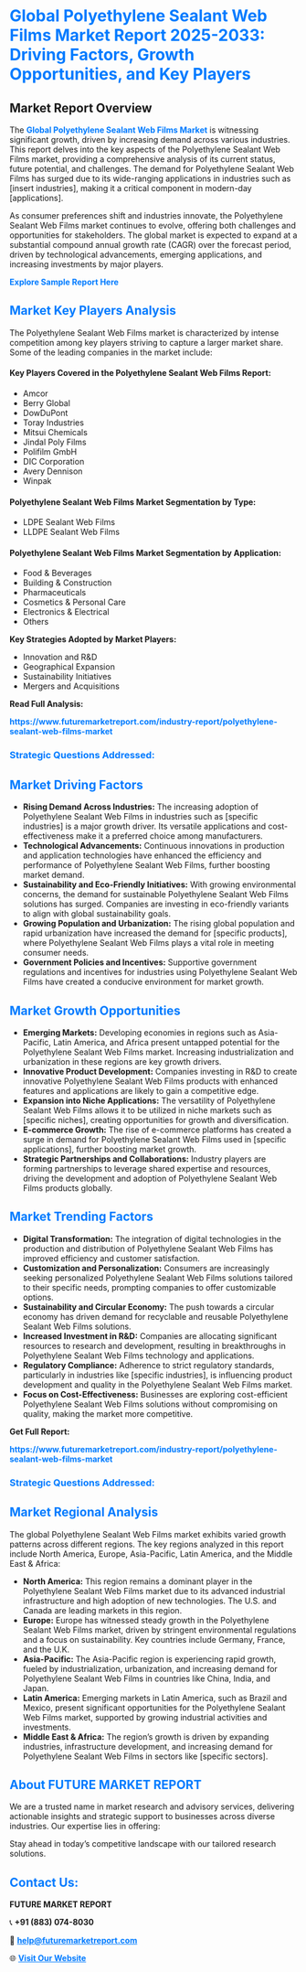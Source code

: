 <h1 style="color: #007BFF;">Global Polyethylene Sealant Web Films Market Report 2025-2033: Driving Factors, Growth Opportunities, and Key Players</h1>

<section id="overview">
<h2>Market Report Overview</h2>
<p>The <a href="https://www.futuremarketreport.com/industry-report/polyethylene-sealant-web-films-market" style="color: #007BFF; text-decoration: none;"><strong>Global Polyethylene Sealant Web Films Market</strong></a> is witnessing significant growth, driven by increasing demand across various industries. This report delves into the key aspects of the Polyethylene Sealant Web Films market, providing a comprehensive analysis of its current status, future potential, and challenges. The demand for Polyethylene Sealant Web Films has surged due to its wide-ranging applications in industries such as [insert industries], making it a critical component in modern-day [applications].</p>
<p>As consumer preferences shift and industries innovate, the Polyethylene Sealant Web Films market continues to evolve, offering both challenges and opportunities for stakeholders. The global market is expected to expand at a substantial compound annual growth rate (CAGR) over the forecast period, driven by technological advancements, emerging applications, and increasing investments by major players.</p>
</section>

<section id="overview">
<p><a href="https://www.futuremarketreport.com/request-sample/reportId=61865" style="color: #007BFF; text-decoration: none;"><strong>Explore Sample Report Here</strong></a></p>
</section>

<section id="key-players">
<h2 style="color: #007BFF;">Market Key Players Analysis</h2>
<p>The Polyethylene Sealant Web Films market is characterized by intense competition among key players striving to capture a larger market share. Some of the leading companies in the market include:</p>
<h4>Key Players Covered in the Polyethylene Sealant Web Films Report:</h4>
<ul><li>Amcor</li><li>Berry Global</li><li>DowDuPont</li><li>Toray Industries</li><li>Mitsui Chemicals</li><li>Jindal Poly Films</li><li>Polifilm GmbH</li><li>DIC Corporation</li><li>Avery Dennison</li><li>Winpak</li></ul>
<h4>Polyethylene Sealant Web Films Market Segmentation by Type:</h4>
<ul><li>LDPE Sealant Web Films</li><li>LLDPE Sealant Web Films</li></ul>

<h4>Polyethylene Sealant Web Films Market Segmentation by Application:</h4>
<ul><li>Food &amp; Beverages</li><li>Building &amp; Construction</li><li>Pharmaceuticals</li><li>Cosmetics &amp; Personal Care</li><li>Electronics &amp; Electrical</li><li>Others</li></ul>
<p><strong>Key Strategies Adopted by Market Players:</strong></p>
<ul>
<li>Innovation and R&D</li>
<li>Geographical Expansion</li>
<li>Sustainability Initiatives</li>
<li>Mergers and Acquisitions</li>
</ul>
</section>

<section>
<p><strong>Read Full Analysis: </strong></p><a href="https://www.futuremarketreport.com/industry-report/polyethylene-sealant-web-films-market" style="color: #007BFF; text-decoration: none;"><strong>https://www.futuremarketreport.com/industry-report/polyethylene-sealant-web-films-market</strong></a>
<h3 style="color: #007BFF;">Strategic Questions Addressed:</h3>
</section>

<section id="driving-factors">
<h2 style="color: #007BFF;">Market Driving Factors</h2>
<ul>
<li><strong>Rising Demand Across Industries:</strong> The increasing adoption of Polyethylene Sealant Web Films in industries such as [specific industries] is a major growth driver. Its versatile applications and cost-effectiveness make it a preferred choice among manufacturers.</li>
<li><strong>Technological Advancements:</strong> Continuous innovations in production and application technologies have enhanced the efficiency and performance of Polyethylene Sealant Web Films, further boosting market demand.</li>
<li><strong>Sustainability and Eco-Friendly Initiatives:</strong> With growing environmental concerns, the demand for sustainable Polyethylene Sealant Web Films solutions has surged. Companies are investing in eco-friendly variants to align with global sustainability goals.</li>
<li><strong>Growing Population and Urbanization:</strong> The rising global population and rapid urbanization have increased the demand for [specific products], where Polyethylene Sealant Web Films plays a vital role in meeting consumer needs.</li>
<li><strong>Government Policies and Incentives:</strong> Supportive government regulations and incentives for industries using Polyethylene Sealant Web Films have created a conducive environment for market growth.</li>
</ul>
</section>

<section id="growth-opportunities">
<h2 style="color: #007BFF;">Market Growth Opportunities</h2>
<ul>
<li><strong>Emerging Markets:</strong> Developing economies in regions such as Asia-Pacific, Latin America, and Africa present untapped potential for the Polyethylene Sealant Web Films market. Increasing industrialization and urbanization in these regions are key growth drivers.</li>
<li><strong>Innovative Product Development:</strong> Companies investing in R&D to create innovative Polyethylene Sealant Web Films products with enhanced features and applications are likely to gain a competitive edge.</li>
<li><strong>Expansion into Niche Applications:</strong> The versatility of Polyethylene Sealant Web Films allows it to be utilized in niche markets such as [specific niches], creating opportunities for growth and diversification.</li>
<li><strong>E-commerce Growth:</strong> The rise of e-commerce platforms has created a surge in demand for Polyethylene Sealant Web Films used in [specific applications], further boosting market growth.</li>
<li><strong>Strategic Partnerships and Collaborations:</strong> Industry players are forming partnerships to leverage shared expertise and resources, driving the development and adoption of Polyethylene Sealant Web Films products globally.</li>
</ul>
</section>

<section id="trending-factors">
<h2 style="color: #007BFF;">Market Trending Factors</h2>
<ul>
<li><strong>Digital Transformation:</strong> The integration of digital technologies in the production and distribution of Polyethylene Sealant Web Films has improved efficiency and customer satisfaction.</li>
<li><strong>Customization and Personalization:</strong> Consumers are increasingly seeking personalized Polyethylene Sealant Web Films solutions tailored to their specific needs, prompting companies to offer customizable options.</li>
<li><strong>Sustainability and Circular Economy:</strong> The push towards a circular economy has driven demand for recyclable and reusable Polyethylene Sealant Web Films solutions.</li>
<li><strong>Increased Investment in R&D:</strong> Companies are allocating significant resources to research and development, resulting in breakthroughs in Polyethylene Sealant Web Films technology and applications.</li>
<li><strong>Regulatory Compliance:</strong> Adherence to strict regulatory standards, particularly in industries like [specific industries], is influencing product development and quality in the Polyethylene Sealant Web Films market.</li>
<li><strong>Focus on Cost-Effectiveness:</strong> Businesses are exploring cost-efficient Polyethylene Sealant Web Films solutions without compromising on quality, making the market more competitive.</li>
</ul>
</section>

<section>
<p><strong>Get Full Report: </strong></p><a href="https://www.futuremarketreport.com/industry-report/polyethylene-sealant-web-films-market" style="color: #007BFF; text-decoration: none;"><strong>https://www.futuremarketreport.com/industry-report/polyethylene-sealant-web-films-market</strong></a>
<h3 style="color: #007BFF;">Strategic Questions Addressed:</h3>
</section>


<section id="regional-analysis">
<h2 style="color: #007BFF;">Market Regional Analysis</h2>
<p>The global Polyethylene Sealant Web Films market exhibits varied growth patterns across different regions. The key regions analyzed in this report include North America, Europe, Asia-Pacific, Latin America, and the Middle East & Africa:</p>
<ul>
<li><strong>North America:</strong> This region remains a dominant player in the Polyethylene Sealant Web Films market due to its advanced industrial infrastructure and high adoption of new technologies. The U.S. and Canada are leading markets in this region.</li>
<li><strong>Europe:</strong> Europe has witnessed steady growth in the Polyethylene Sealant Web Films market, driven by stringent environmental regulations and a focus on sustainability. Key countries include Germany, France, and the U.K.</li>
<li><strong>Asia-Pacific:</strong> The Asia-Pacific region is experiencing rapid growth, fueled by industrialization, urbanization, and increasing demand for Polyethylene Sealant Web Films in countries like China, India, and Japan.</li>
<li><strong>Latin America:</strong> Emerging markets in Latin America, such as Brazil and Mexico, present significant opportunities for the Polyethylene Sealant Web Films market, supported by growing industrial activities and investments.</li>
<li><strong>Middle East & Africa:</strong> The region’s growth is driven by expanding industries, infrastructure development, and increasing demand for Polyethylene Sealant Web Films in sectors like [specific sectors].</li>
</ul>
</section>

<footer>
<h2 style="color: #007BFF;">About FUTURE MARKET REPORT</h2>
<p>We are a trusted name in market research and advisory services, delivering actionable insights and strategic support to businesses across diverse industries. Our expertise lies in offering:</p>

<p>Stay ahead in today’s competitive landscape with our tailored research solutions.</p>

<h2 style="color: #007BFF;">Contact Us:</h2>
<p><strong>FUTURE MARKET REPORT</strong></p>
<p>📞 <strong>+91 (883) 074-8030</strong></p>
<p>📧 <strong><a href="mailto:help@futuremarketreport.com" style="color: #007BFF;">help@futuremarketreport.com</a></strong></p>
<p>🌐 <strong><a href="https://www.futuremarketreport.com/" style="color: #007BFF;">Visit Our Website</a></strong></p>
</footer>